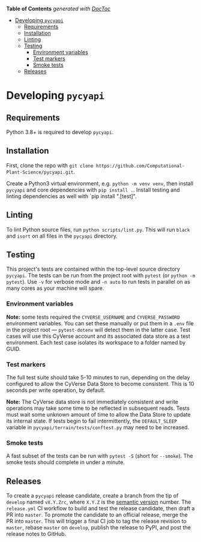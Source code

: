 <!-- START doctoc generated TOC please keep comment here to allow auto update -->
<!-- DON'T EDIT THIS SECTION, INSTEAD RE-RUN doctoc TO UPDATE -->
**Table of Contents**  *generated with [DocToc](https://github.com/thlorenz/doctoc)*

- [Developing `pycyapi`](#developing-pycyapi)
  - [Requirements](#requirements)
  - [Installation](#installation)
  - [Linting](#linting)
  - [Testing](#testing)
    - [Environment variables](#environment-variables)
    - [Test markers](#test-markers)
    - [Smoke tests](#smoke-tests)
  - [Releases](#releases)

<!-- END doctoc generated TOC please keep comment here to allow auto update -->

# Developing `pycyapi`

## Requirements

Python 3.8+ is required to develop `pycyapi`.

## Installation

First, clone the repo with `git clone https://github.com/Computational-Plant-Science/pycyapi.git`.

Create a Python3 virtual environment, e.g. `python -m venv venv`, then install `pycyapi` and core dependencies with `pip install .`. Install testing and linting dependencies as well with `pip install ".[test]".

## Linting

To lint Python source files, run `python scripts/lint.py`. This will run `black` and `isort` on all files in the `pycyapi` directory.

## Testing

This project's tests are contained within the top-level source directory `pycyapi`. The tests can be run from the project root with `pytest` (or `python -m pytest`). Use `-v` for verbose mode and `-n auto` to run tests in parallel on as many cores as your machine will spare.

### Environment variables

**Note:** some tests required the `CYVERSE_USERNAME` and `CYVERSE_PASSWORD` environment variables. You can set these manually or put them in a `.env` file in the project root &mdash; `pytest-dotenv` will detect them in the latter case. Test cases will use this CyVerse account and its associated data store as a test environment. Each test case isolates its workspace to a folder named by GUID.

### Test markers

The full test suite should take 5-10 minutes to run, depending on the delay configured to allow the CyVerse Data Store to become consistent. This is 10 seconds per write operation, by default. 

**Note:** The CyVerse data store is not immediately consistent and write operations may take some time to be reflected in subsequent reads. Tests must wait some unknown amount of time to allow the Data Store to update its internal state. If tests begin to fail intermittently, the `DEFAULT_SLEEP` variable in `pycyapi/terrain/tests/conftest.py` may need to be increased.

### Smoke tests

A fast subset of the tests can be run with `pytest -S` (short for `--smoke`). The smoke tests should complete in under a minute.

## Releases

To create a `pycyapi` release candidate, create a branch from the tip of `develop` named `vX.Y.Zrc`, where `X.Y.Z` is the [semantic version](https://semver.org/) number. The `release.yml` CI workflow to build and test the release candidate, then draft a PR into `master`. To promote the candidate to an official release, merge the PR into `master`. This will trigger a final CI job to tag the release revision to `master`, rebase `master` on `develop`, publish the release to PyPI, and post the release notes to GitHub.